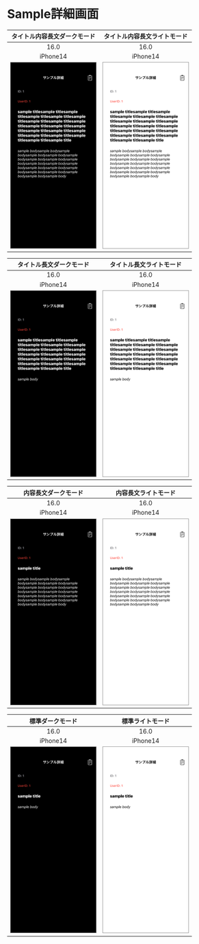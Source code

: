 # Sample詳細画面

|タイトル内容長文ダークモード|タイトル内容長文ライトモード|
|:---:|:---:|
|16.0|16.0|
|iPhone14|iPhone14|
|<img src='../TestSnapshot/ReferenceImages_64/Sample詳細画面/testSampleDetailView_タイトル_内容_長文_ダークモード_iPhone_16_0_390x844@3x.png' width='200' style='border: 1px solid #999' />|<img src='../TestSnapshot/ReferenceImages_64/Sample詳細画面/testSampleDetailView_タイトル_内容_長文_ライトモード_iPhone_16_0_390x844@3x.png' width='200' style='border: 1px solid #999' />|

|タイトル長文ダークモード|タイトル長文ライトモード|
|:---:|:---:|
|16.0|16.0|
|iPhone14|iPhone14|
|<img src='../TestSnapshot/ReferenceImages_64/Sample詳細画面/testSampleDetailView_タイトル_長文_ダークモード_iPhone_16_0_390x844@3x.png' width='200' style='border: 1px solid #999' />|<img src='../TestSnapshot/ReferenceImages_64/Sample詳細画面/testSampleDetailView_タイトル_長文_ライトモード_iPhone_16_0_390x844@3x.png' width='200' style='border: 1px solid #999' />|

|内容長文ダークモード|内容長文ライトモード|
|:---:|:---:|
|16.0|16.0|
|iPhone14|iPhone14|
|<img src='../TestSnapshot/ReferenceImages_64/Sample詳細画面/testSampleDetailView_内容_長文_ダークモード_iPhone_16_0_390x844@3x.png' width='200' style='border: 1px solid #999' />|<img src='../TestSnapshot/ReferenceImages_64/Sample詳細画面/testSampleDetailView_内容_長文_ライトモード_iPhone_16_0_390x844@3x.png' width='200' style='border: 1px solid #999' />|

|標準ダークモード|標準ライトモード|
|:---:|:---:|
|16.0|16.0|
|iPhone14|iPhone14|
|<img src='../TestSnapshot/ReferenceImages_64/Sample詳細画面/testSampleDetail_標準_ダークモード_iPhone_16_0_390x844@3x.png' width='200' style='border: 1px solid #999' />|<img src='../TestSnapshot/ReferenceImages_64/Sample詳細画面/testSampleDetail_標準_ライトモード_iPhone_16_0_390x844@3x.png' width='200' style='border: 1px solid #999' />|

